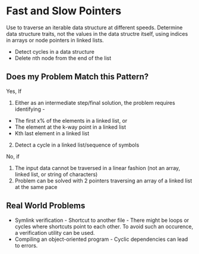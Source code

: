 # Fast and Slow Pointers

Use to traverse an iterable data structure at different speeds.
Determine data structure traits, not the values in the data structre itself, using indices in arrays or node pointers in linked lists. 
- Detect cycles in a data structure
- Delete nth node from the end of the list

## Does my Problem Match this Pattern?

Yes, If
1. Either as an intermediate step/final solution, the problem requires identifying -
- The first x% of the elements in a linked list, or
- The element at the k-way point in a linked list
- Kth last element in a linked list
2. Detect a cycle in a linked list/sequence of symbols

No, if
1. The input data cannot be traversed in a linear fashion (not an array, linked list, or string of characters)
2. Problem can be solved with 2 pointers traversing an array of a linked list at the same pace

## Real World Problems
- Symlink verification - Shortcut to another file - There might be loops or cycles where shortcuts point to each other. To avoid such an occurence, a verification utility can be used.
- Compiling an object-oriented program - Cyclic dependencies can lead to errors.
 